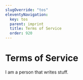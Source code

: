 ```yaml
---
slugOverride: "tos"
eleventyNavigation:
  key: tos
  parent: imprint
  title: Terms of Service
  order: 920
---
```

# Terms of Service

I am a person that writes stuff.